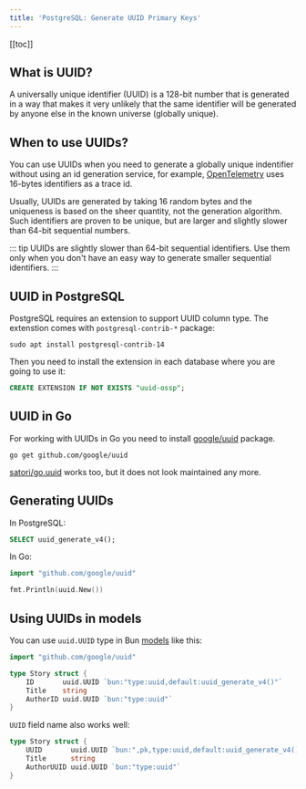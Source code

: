 ```yaml
---
title: 'PostgreSQL: Generate UUID Primary Keys'
---
```


<UptraceCta />

<CoverImage title="PostgreSQL: Generating UUID primary keys" />

[[toc]]

## What is UUID?

A universally unique identifier (UUID) is a 128-bit number that is generated in a way that makes it
very unlikely that the same identifier will be generated by anyone else in the known universe
(globally unique).

## When to use UUIDs?

You can use UUIDs when you need to generate a globally unique indentifier without using an id
generation service, for example, [OpenTelemetry](https://uptrace.dev/opentelemetry/) uses 16-bytes
identifiers as a trace id.

Usually, UUIDs are generated by taking 16 random bytes and the uniqueness is based on the sheer
quantity, not the generation algorithm. Such identifiers are proven to be unique, but are larger and
slightly slower than 64-bit sequential numbers.

<!-- prettier-ignore -->
::: tip
UUIDs are slightly slower than 64-bit sequential identifiers. Use them only when you don't have an easy way to generate smaller sequential identifiers.
:::

## UUID in PostgreSQL

PostgreSQL requires an extension to support UUID column type. The extenstion comes with
`postgresql-contrib-*` package:

```shell
sudo apt install postgresql-contrib-14
```

Then you need to install the extension in each database where you are going to use it:

```sql
CREATE EXTENSION IF NOT EXISTS "uuid-ossp";
```

## UUID in Go

For working with UUIDs in Go you need to install
[google/uuid](https://pkg.go.dev/github.com/google/uuid) package.

```shell
go get github.com/google/uuid
```

[satori/go.uuid](https://github.com/satori/go.uuid) works too, but it does not look maintained any
more.

## Generating UUIDs

In PostgreSQL:

```sql
SELECT uuid_generate_v4();
```

In Go:

```go
import "github.com/google/uuid"

fmt.Println(uuid.New())
```

## Using UUIDs in models

You can use `uuid.UUID` type in Bun [models](../guide/models.md) like this:

```go
import "github.com/google/uuid"

type Story struct {
	ID       uuid.UUID `bun:"type:uuid,default:uuid_generate_v4()"`
	Title    string
	AuthorID uuid.UUID `bun:"type:uuid"`
}
```

`UUID` field name also works well:

```go
type Story struct {
	UUID       uuid.UUID `bun:",pk,type:uuid,default:uuid_generate_v4()"`
	Title      string
	AuthorUUID uuid.UUID `bun:"type:uuid"`
}
```
